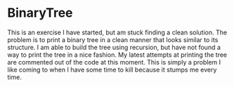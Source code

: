 # BinaryTree
This is an exercise I have started, but am stuck finding a clean solution. The problem is to print a binary tree in a clean manner that looks similar to its structure. I am able to build the tree using recursion, but have not found a way to print the tree in a nice fashion. My latest attempts at printing the tree are commented out of the code at this moment. This is simply a problem I like coming to when I have some time to kill because it stumps me every time.
